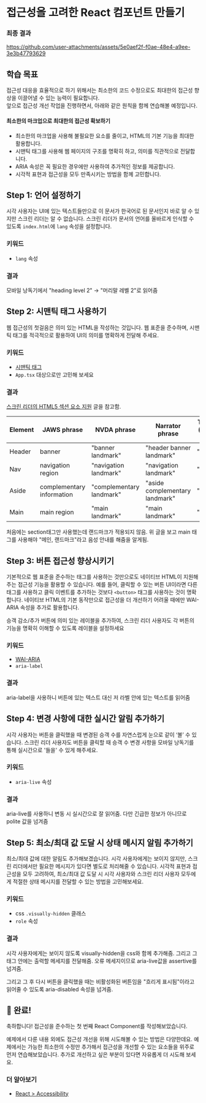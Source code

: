 # 접근성을 고려한 React 컴포넌트 만들기

### 최종 결과



https://github.com/user-attachments/assets/5e0aef2f-f0ae-48e4-a9ee-3e3b47793629



## 학습 목표

접근성 대응을 효율적으로 하기 위해서는 최소한의 코드 수정으로도 최대한의 접근성 향상을 이끌어낼 수 있는 능력이 필요합니다.  
앞으로 접근성 개선 작업을 진행하면서, 아래와 같은 원칙을 함께 연습해볼 예정입니다.

#### 최소한의 마크업으로 최대한의 접근성 확보하기

- 최소한의 마크업을 사용해 불필요한 요소를 줄이고, HTML의 기본 기능을 최대한 활용합니다.
- 시맨틱 태그를 사용해 웹 페이지의 구조를 명확히 하고, 의미를 직관적으로 전달합니다.
- ARIA 속성은 꼭 필요한 경우에만 사용하여 추가적인 정보를 제공합니다.
- 시각적 표현과 접근성을 모두 만족시키는 방법을 함께 고민합니다.

## Step 1: 언어 설정하기

시각 사용자는 UI에 있는 텍스트들만으로 이 문서가 한국어로 된 문서인지 바로 알 수 있지만 스크린 리더는 알 수 없습니다. 스크린 리더가 문서의 언어를 올바르게 인식할 수 있도록 `index.html`에 `lang` 속성을 설정합니다.

### 키워드

- `lang` 속성

### 결과

모바일 낭독기에서 "heading level 2" -> "머리말 레벨 2"로 읽어줌

## Step 2: 시맨틱 태그 사용하기

웹 접근성의 첫걸음은 의미 있는 HTML을 작성하는 것입니다. 웹 표준을 준수하며, 시맨틱 태그를 적극적으로 활용하여 UI의 의미를 명확하게 전달해 주세요.

### 키워드

- [시맨틱 태그](https://developer.mozilla.org/ko/docs/Learn/Accessibility/HTML)
- `App.tsx` 대상으로만 고민해 보세요

### 결과

[스크린 리더의 HTML5 섹션 요소 지원](https://www.accessibilityoz.com/2020/02/html5-sectioning-elements-and-screen-readers/) 글을 참고함.

| Element | JAWS phrase               | NVDA phrase              | Narrator phrase                | TalkBack phrase (spoken only on Chrome) | VoiceOver phrase          |
| ------- | ------------------------- | ------------------------ | ------------------------------ | --------------------------------------- | ------------------------- |
| Header  | banner                    | "banner landmark"        | "header banner landmark"       | "banner"                                | "banner, landmark"        |
| Nav     | navigation region         | "navigation landmark"    | "navigation landmark"          | "navigation"                            | "navigation, landmark"    |
| Aside   | complementary information | "complementary landmark" | "aside complementary landmark" | "complementary"                         | "complementary, landmark" |
| Main    | main region               | "main landmark"          | "main landmark"                | "main"                                  | "main, landmark"          |

처음에는 section태그만 사용했는데 랜드마크가 적용되지 않음. 위 글을 보고 main 태그를 사용해야 "메인, 랜드마크"라고 음성 안내를 해줌을 알게됨.

## Step 3: 버튼 접근성 향상시키기

기본적으로 웹 표준을 준수하는 태그를 사용하는 것만으로도 네이티브 HTML이 지원해주는 접근성 기능을 활용할 수 있습니다. 예를 들어, 클릭할 수 있는 버튼 UI이라면 다른 태그를 사용하고 클릭 이벤트를 추가하는 것보다 `<button>` 태그를 사용하는 것이 명확합니다. 네이티브 HTML의 기본 동작만으로 접근성을 더 개선하기 어려울 때에만 WAI-ARIA 속성을 추가로 활용합니다.

승객 감소/추가 버튼에 의미 있는 레이블을 추가하여, 스크린 리더 사용자도 각 버튼의 기능을 명확히 이해할 수 있도록 레이블을 설정하세요

### 키워드

- [WAI-ARIA](https://developer.mozilla.org/ko/docs/Web/Accessibility/ARIA)
- `aria-label`

### 결과

aria-label을 사용하니 버튼에 있는 텍스트 대신 저 라벨 안에 있는 텍스트를 읽어줌

## Step 4: 변경 사항에 대한 실시간 알림 추가하기

시각 사용자는 버튼을 클릭했을 때 변경된 승객 수를 자연스럽게 눈으로 같이 ‘볼’ 수 있습니다. 스크린 리더 사용자도 버튼을 클릭할 때 승객 수 변경 사항을 모바일 낭독기를 통해 실시간으로 '들을' 수 있게 해주세요.

### 키워드

- `aria-live` 속성

### 결과

aria-live를 사용하니 변동 시 실시간으로 잘 읽어줌. 다만 긴급한 정보가 아니므로 polite 값을 넘겨줌

## Step 5: 최소/최대 값 도달 시 상태 메시지 알림 추가하기

최소/최대 값에 대한 알림도 추가해보겠습니다. 시각 사용자에게는 보이지 않지만, 스크린 리더에서만 필요한 메시지가 있다면 별도로 처리해줄 수 있습니다. 시각적 표현과 접근성을 모두 고려하여, 최소/최대 값 도달 시 시각 사용자와 스크린 리더 사용자 모두에게 적절한 상태 메시지를 전달할 수 있는 방법을 고민해보세요.

### 키워드

- css `.visually-hidden` 클래스
- `role` 속성

### 결과

시각 사용자에게는 보이지 않도록 visually-hidden을 css와 함께 추가해줌. 그리고 그 태그 안에는 출력할 메세지를 전달해줌. 오류 메세지이므로 aria-live값을 assertive를 넘겨줌.

그리고 그 후 다시 버튼을 클릭했을 때는 비활성화된 버튼임을 "흐리게 표시됨"이라고 읽어줄 수 있도록 aria-disabled 속성을 넘겨줌.

## 🎉 완료!

축하합니다! 접근성을 준수하는 첫 번째 React Component를 작성해보았습니다.

예제에서 다룬 내용 외에도 접근성 개선을 위해 시도해볼 수 있는 방법은 다양한데요. 예제에서는 가능한 최소한의 수정만 추가해서 접근성을 개선할 수 있는 요소들을 위주로 먼저 연습해보았습니다.
추가로 개선하고 싶은 부분이 있다면 자유롭게 더 시도해 보세요.

### 더 알아보기

- [React > Accessibility](https://legacy.reactjs.org/docs/accessibility.html)
